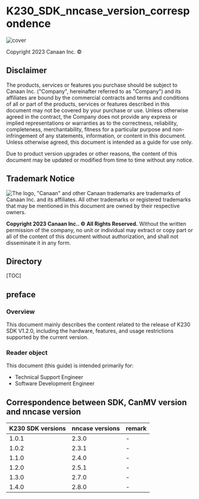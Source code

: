 # K230_SDK_nncase_version_correspondence

![cover](../../zh/03_other/images/canaan-cover.png)

Copyright 2023 Canaan Inc. ©

<div style="page-break-after:always"></div>

## Disclaimer

The products, services or features you purchase should be subject to Canaan Inc. ("Company", hereinafter referred to as "Company") and its affiliates are bound by the commercial contracts and terms and conditions of all or part of the products, services or features described in this document may not be covered by your purchase or use. Unless otherwise agreed in the contract, the Company does not provide any express or implied representations or warranties as to the correctness, reliability, completeness, merchantability, fitness for a particular purpose and non-infringement of any statements, information, or content in this document. Unless otherwise agreed, this document is intended as a guide for use only.

Due to product version upgrades or other reasons, the content of this document may be updated or modified from time to time without any notice.

## Trademark Notice

![The logo](../../zh/03_other/images/logo.png), "Canaan" and other Canaan trademarks are trademarks of Canaan Inc. and its affiliates. All other trademarks or registered trademarks that may be mentioned in this document are owned by their respective owners.

**Copyright 2023 Canaan Inc.. © All Rights Reserved.**
Without the written permission of the company, no unit or individual may extract or copy part or all of the content of this document without authorization, and shall not disseminate it in any form.

<div style="page-break-after:always"></div>

## Directory

[TOC]

## preface

### Overview

This document mainly describes the content related to the release of K230 SDK V1.2.0, including the hardware, features, and usage restrictions supported by the current version.

### Reader object

This document (this guide) is intended primarily for:

- Technical Support Engineer
- Software Development Engineer

## Correspondence between SDK, CanMV version and nncase version

| K230 SDK versions | nncase versions | remark |
| ------------- | ----------- |  ---- |
| 1.0.1         | 2.3.0       |  -    |
| 1.0.2         | 2.3.1       |  -    |
| 1.1.0         | 2.4.0       |  -    |
| 1.2.0         | 2.5.1       |  -    |
| 1.3.0         | 2.7.0       |  -    |
| 1.4.0         | 2.8.0       |  -    |
